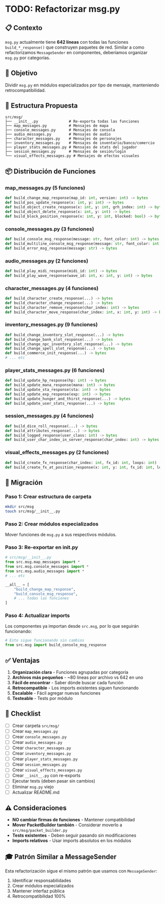 # TODO: Refactorizar msg.py

## 📋 Contexto

`msg.py` actualmente tiene **642 líneas** con todas las funciones `build_*_response()` que construyen paquetes de red. Similar a como refactorizamos `MessageSender` en componentes, deberíamos organizar `msg.py` por categorías.

## 🎯 Objetivo

Dividir `msg.py` en módulos especializados por tipo de mensaje, manteniendo retrocompatibilidad.

## 📁 Estructura Propuesta

```
src/msg/
├── __init__.py              # Re-exporta todas las funciones
├── map_messages.py          # Mensajes de mapa
├── console_messages.py      # Mensajes de consola
├── audio_messages.py        # Mensajes de audio
├── character_messages.py    # Mensajes de personajes
├── inventory_messages.py    # Mensajes de inventario/banco/comercio
├── player_stats_messages.py # Mensajes de stats del jugador
├── session_messages.py      # Mensajes de sesión/login
└── visual_effects_messages.py # Mensajes de efectos visuales
```

## 📦 Distribución de Funciones

### map_messages.py (5 funciones)
```python
def build_change_map_response(map_id: int, version: int) -> bytes
def build_pos_update_response(x: int, y: int) -> bytes
def build_object_create_response(x: int, y: int, grh_index: int) -> bytes
def build_object_delete_response(x: int, y: int) -> bytes
def build_block_position_response(x: int, y: int, blocked: bool) -> bytes
```

### console_messages.py (3 funciones)
```python
def build_console_msg_response(message: str, font_color: int) -> bytes
def build_multiline_console_msg_response(message: str, font_color: int) -> bytes
def build_error_msg_response(message: str) -> bytes
```

### audio_messages.py (2 funciones)
```python
def build_play_midi_response(midi_id: int) -> bytes
def build_play_wave_response(wave_id: int, x: int, y: int) -> bytes
```

### character_messages.py (4 funciones)
```python
def build_character_create_response(...) -> bytes
def build_character_change_response(...) -> bytes
def build_character_remove_response(char_index: int) -> bytes
def build_character_move_response(char_index: int, x: int, y: int) -> bytes
```

### inventory_messages.py (9 funciones)
```python
def build_change_inventory_slot_response(...) -> bytes
def build_change_bank_slot_response(...) -> bytes
def build_change_npc_inventory_slot_response(...) -> bytes
def build_change_spell_slot_response(...) -> bytes
def build_commerce_init_response(...) -> bytes
# ... etc
```

### player_stats_messages.py (6 funciones)
```python
def build_update_hp_response(hp: int) -> bytes
def build_update_mana_response(mana: int) -> bytes
def build_update_sta_response(sta: int) -> bytes
def build_update_exp_response(exp: int) -> bytes
def build_update_hunger_and_thirst_response(...) -> bytes
def build_update_user_stats_response(...) -> bytes
```

### session_messages.py (4 funciones)
```python
def build_dice_roll_response(...) -> bytes
def build_attributes_response(...) -> bytes
def build_logged_response(user_class: int) -> bytes
def build_user_char_index_in_server_response(char_index: int) -> bytes
```

### visual_effects_messages.py (2 funciones)
```python
def build_create_fx_response(char_index: int, fx_id: int, loops: int) -> bytes
def build_create_fx_at_position_response(x: int, y: int, fx_id: int, loops: int) -> bytes
```

## 🔄 Migración

### Paso 1: Crear estructura de carpeta
```bash
mkdir src/msg
touch src/msg/__init__.py
```

### Paso 2: Crear módulos especializados
Mover funciones de `msg.py` a sus respectivos módulos.

### Paso 3: Re-exportar en __init__.py
```python
# src/msg/__init__.py
from src.msg.map_messages import *
from src.msg.console_messages import *
from src.msg.audio_messages import *
# ... etc

__all__ = [
    "build_change_map_response",
    "build_console_msg_response",
    # ... todas las funciones
]
```

### Paso 4: Actualizar imports
Los componentes ya importan desde `src.msg`, por lo que seguirán funcionando:
```python
# Esto sigue funcionando sin cambios
from src.msg import build_console_msg_response
```

## ✅ Ventajas

1. **Organización clara** - Funciones agrupadas por categoría
2. **Archivos más pequeños** - ~80 líneas por archivo vs 642 en uno
3. **Fácil de encontrar** - Saber dónde buscar cada función
4. **Retrocompatible** - Los imports existentes siguen funcionando
5. **Escalable** - Fácil agregar nuevas funciones
6. **Testeable** - Tests por módulo

## 📝 Checklist

- [ ] Crear carpeta `src/msg/`
- [ ] Crear `map_messages.py`
- [ ] Crear `console_messages.py`
- [ ] Crear `audio_messages.py`
- [ ] Crear `character_messages.py`
- [ ] Crear `inventory_messages.py`
- [ ] Crear `player_stats_messages.py`
- [ ] Crear `session_messages.py`
- [ ] Crear `visual_effects_messages.py`
- [ ] Crear `__init__.py` con re-exports
- [ ] Ejecutar tests (deben pasar sin cambios)
- [ ] Eliminar `msg.py` viejo
- [ ] Actualizar README.md

## ⚠️ Consideraciones

- **NO cambiar firmas de funciones** - Mantener compatibilidad
- **Mover PacketBuilder también** - Considerar moverlo a `src/msg/packet_builder.py`
- **Tests existentes** - Deben seguir pasando sin modificaciones
- **Imports relativos** - Usar imports absolutos en los módulos

## 🎓 Patrón Similar a MessageSender

Esta refactorización sigue el mismo patrón que usamos con `MessageSender`:
1. Identificar responsabilidades
2. Crear módulos especializados
3. Mantener interfaz pública
4. Retrocompatibilidad 100%
